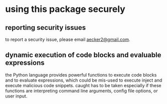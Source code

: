 # using this package securely

## reporting security issues

to report a security issue, please email [aecker2@gmail.com](mailto:aecker2@gmail.com).

## dynamic execution of code blocks and evaluable expressions

the Python language provides powerful functions to execute code blocks and to evaluate expressions, which could be
mis-used to execute inject and execute malicious code snippets. caught has to be taken especially if these functions are
interpreting command line arguments, config file options, or user input.
